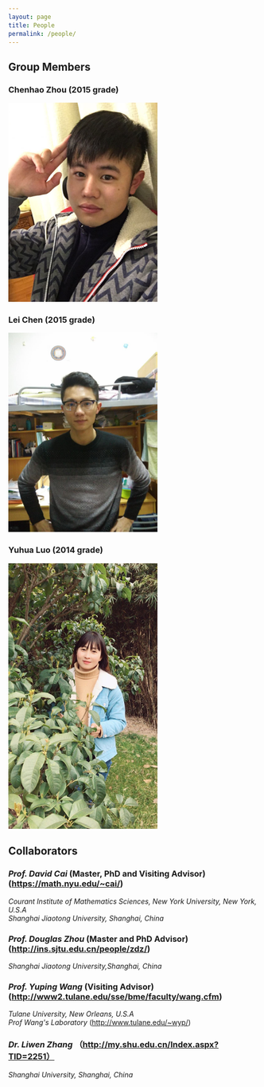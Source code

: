 ```yaml
---
layout: page
title: People
permalink: /people/
---
```


## Group Members

### **Chenhao Zhou** (2015 grade)

<img style="max-width:300px" src="/assets/people/chenhao-zhou.jpg" />

### **Lei Chen** (2015 grade)

<img style="max-width:300px" src="/assets/people/lei-chen.jpg" />

### **Yuhua Luo** (2014 grade)

<img style="max-width:300px" src="/assets/people/yuhua-luo.jpg" />


## Collaborators

### *Prof. David Cai* (Master, PhD and Visiting Advisor)(https://math.nyu.edu/~cai/)
*Courant Institute of Mathematics Sciences, New York University, New York, U.S.A*  
*Shanghai Jiaotong University, Shanghai, China*

### *Prof. Douglas Zhou* (Master and PhD Advisor) (http://ins.sjtu.edu.cn/people/zdz/)
*Shanghai Jiaotong University,Shanghai, China*

### *Prof. Yuping Wang* (Visiting Advisor) (http://www2.tulane.edu/sse/bme/faculty/wang.cfm)
*Tulane University, New Orleans, U.S.A*  
*Prof Wang's Laboratory* (http://www.tulane.edu/~wyp/)

### *Dr. Liwen Zhang* （http://my.shu.edu.cn/Index.aspx?TID=2251）
*Shanghai University, Shanghai, China*


